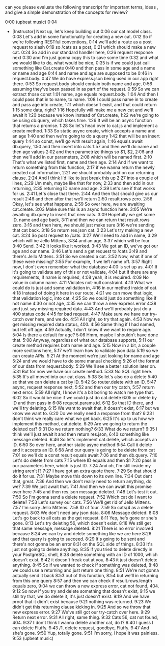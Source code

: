 can you please evaluate the following transcript for important terms, ideas , and give a simple demonstration of the concepts for review?

0:00
(upbeat music)
0:04
- [Instructor] Next up, let's keep building out
0:06
our cat model class.
0:08
Let's add in some functionality for creating a new cat.
0:12
So if we're following RESTful conventions,
0:14
we'll add a route as a post request to slash
0:19
so /cats as a post,
0:21
which should make a new cat.
0:24
So add in our standard handler here,
0:26
request response next
0:30
and I'm just gonna copy this to save some time
0:32
and what we would like to do, what would be nice,
0:35
is if we could just call something like Cat.create
0:40
and then pass in some age and a name or name and age
0:44
and name and age are supposed to be
0:46
in request.body.
0:47
We do have express.json being used in our app right there.
0:53
So request.body should contain both name and age,
0:56
assuming they've been passed in as part of the request.
0:59
So we can extract those const
1:01
name, age equals request.body.
1:04
And then I could pass that in to name, to name.
1:08
I could pass name in to create and pass age into create,
1:11
which doesn't exist, and that could return
1:15
some data, right?
1:16
Hopefully will make me a new cat and we'll await it
1:20
because we know instead of Cat.create,
1:22
we're going to be using db.query, which takes time.
1:26
It will be an async function that returns a promise.
1:28
So let's head over to cat.js and implement a create method.
1:33
So static async create, which accepts a name and an age
1:40
and then we're going to do a query
1:42
that will be an insert query
1:44
so const, we'll go with result again,
1:46
equals await db.query,
1:50
and then insert into cats
1:57
and then we'll do name and then age values
2:02
and then parametrize things so $1, $2,
2:06
and then we'll add in our parameters,
2:08
which will be named first.
2:10
That's what we listed first, name and then age.
2:14
And if we want to return something from this function,
2:17
if we wanna return the newly created cat information,
2:21
we should probably add on our returning clause.
2:24
And I think I'd like to just break this up
2:27
into a couple of lines,
2:29
Um meh, maybe like that for now,
2:33
and then add in our returning,
2:35
returning ID name and age.
2:39
Let's see if that works for us.
2:41
Let's close that there.
2:44
And then that should give us our result
2:46
and then after that we'll return
2:50
result.rows zero.
2:56
Okay, let's see what happens.
2:59
So over here, we are awaiting cat.create.
3:03
Make sure this is an async function here.
3:05
We're awaiting db.query to insert that new cats.
3:09
Hopefully we get some ID, name and age back,
3:11
and then we can return that result.rows zero.
3:15
and then here, we should just make sure
3:16
we're sending that cat back.
3:18
So return res.json cat.
3:23
Let's try making a new cat.
3:24
So post request to /cats.
3:27
We'll need to add in name,
3:29
which will be Jello Mittens,
3:34
and an age,
3:37
which will be four.
3:40
Send.
3:42
It looks like it worked.
3:43
We got an ID, we've got our age and our name.
3:46
Let's send a get request to /cats
3:49
and there's Jello Mittens.
3:51
So we created a cat.
3:52
Now, what if one of these were missing?
3:55
For example, if we left name off.
3:57
Right now, I don't even remember what the database
4:00
is set up as.
4:01
If it's going to validate any of this or not validate,
4:04
but if there are any requirements, if name is required,
4:08
yeah, it is required.
4:09
No value in column name.
4:11
Violates not-null constraint.
4:13
What we could do is just add some validation in,
4:16
in our method inside of cat.
4:18
Instead of doing it here in our route,
4:21
we can move that logic, that validation logic, into cat.
4:25
So we could just do something like if not name
4:30
or not age,
4:35
we can throw a new express error
4:38
and just say missing required data.
4:43
And we'll probably just do a 400 status code
4:45
for bad request.
4:47
Make sure we have our try-catch over here, and we do.
4:51
All right, so try that again.
4:53
Now we get missing required data status, 400.
4:56
Same thing if I had named, but left off age.
4:59
Actually, I don't know if we want to require age.
5:04
Is there a default for age?
5:06
Hmm, maybe I shouldn't have done that.
5:08
Anyway, regardless of what our database supports,
5:11
our create method requires both name and age.
5:15
Now in a bit, a couple more sections here,
5:17
we'll learn how to validate json data
5:19
so we can create APIs.
5:21
At the moment we're just looking for name and age
5:24
and we would have to do some manual checking
5:26
of the format of our data from request.body.
5:29
We'll see a better solution later on.
5:31
But for now we have our create method.
5:33
No SQL right here.
5:35
It's all moved into our cat class.
5:38
So let's also do a delete
5:40
so that we can delete a cat by ID.
5:42
So router.delete with an ID,
5:47
async, request response next,
5:52
and then our try catch,
5:57
return next error.
5:59
All right, I know it's a bit boring to watch me type that.
6:02
So it would be nice if we could just do cat.delete
6:05
or delete by ID and then pass in
6:08
request.params.id.
6:12
So that ID there, and we'll try deleting.
6:15
We want to await that, it doesn't exist,
6:17
but we know we want to.
6:20
Do we really need a response from that?
6:23
I don't think we really care what we get back.
6:25
It's up to us how we implement this method, cat.delete.
6:29
Are we going to return the deleted cat?
6:31
Do we return nothing?
6:33
What do we return?
6:35
I think we'll just await it and then return res.json,
6:40
something like message deleted.
6:46
So let's implement cat.delete, which accepts an ID.
6:50
So over here, another static async method
6:54
Call it delete and it accepts an ID.
6:58
And our query is going to be delete from cat
7:01
so we'll do a const result equals await
7:06
and then db.query.
7:10
Let's do delete from cats
7:15
where ID equals and then $1
7:20
pass in our parameters here, which is just ID.
7:24
And oh, I'm still inside my string aren't I?
7:27
I have got an extra quote there.
7:29
So that should do it for us.
7:31
Maybe move this down to its own line.
7:34
Out dent that, great.
7:36
And then we don't really need to return anything, do we?
7:39
We just await that.
7:41
And then we can await this promise over here
7:45
and then res.json message deleted.
7:48
Let's test it out.
7:50
So I'm gonna send a delete request.
7:52
Which cat do I want to delete?
7:53
Let's survey our cats.
7:56
We'll get rid of Jello Mittens.
7:57
I'm sorry Jello Mittens.
7:58
ID of four.
7:59
So cats/4 as a delete request.
8:03
We don't need any json data.
8:06
Message deleted.
8:08
Let's go back to all cats as the get request.
8:11
Yep, he's gone or she's gone.
8:13
Let's try deleting 56, which doesn't exist.
8:18
We still get that same message, message deleted.
8:21
There is no error involved because
8:24
we can try and delete something like we are here
8:26
and that query is going to succeed.
8:29
It's going to be sent and there's not gonna be an error
8:31
on the SQL side of things.
8:33
It's just not going to delete anything.
8:35
If you tried to delete directly in your PostgreSQL shell,
8:38
delete something with an ID of 1000, which doesn't exist,
8:42
it doesn't freak out at you,
8:43
it just doesn't delete anything.
8:45
So if we wanted to check if something was deleted,
8:48
we could use a returning and just return one thing.
8:51
We're not gonna actually send it back
8:53
out of this function,
8:54
but we'll in returning from this one query
8:57
and then we can check if result.rows.length equals zero,
9:04
we can throw a new express error, cat not found, 404.
9:12
So now if you try and delete something that doesn't exist,
9:15
we still try that, we do delete it, it's just doesn't exist.
9:19
And we have proof that it didn't exist because
9:21
nothing was returned.
9:23
We didn't get this returning clause kicking in.
9:25
And so we throw that new express error.
9:27
We've still got our try-catch over here.
9:29
Return next error.
9:31
All right, same thing.
9:32
Cats 56, cat not found, 404.
9:37
I don't think I wanna delete another cat, do I?
9:40
I guess I can delete Fluffy.
9:43
/1, delete request, goodbye, Fluffy.
9:47
And she's gone.
9:50
Yup, totally gone.
9:51
I'm sorry, I hope it was painless.
9:53
(upbeat music)